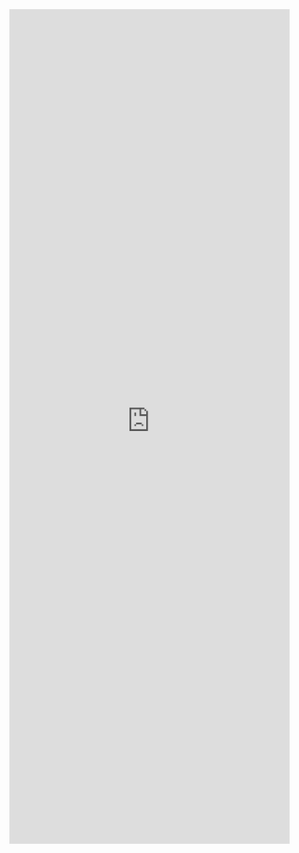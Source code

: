 <iframe title='Nav Examples' src='https://fabricweb.z5.web.core.windows.net/pr-deploy-site/refs/pull/9333/merge/fabric-website-resources/dist/index.html#/examples/nav?docsExample=true' frameborder='no' width='100%' height='1500'>
